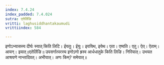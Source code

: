 ```yaml
---
index: 7.4.24
index_padded: 7.4.024
sutra: एतेर्लिङि
vritti: laghusiddhantakaumudi
vrittiindex: 584

---
```

इणोऽभ्यासस्य दीर्घः स्यात् किति लिटि। ईयतुः। ईयुः। इययिथ, इयेथ। एता। एष्यति। एतु। ऐत्। ऐताम्। आयन्। इयात्॥एतेर्लिङि॥ उपसर्गात्परस्य इणोऽणो ह्रस्व आर्धधातुके किति लिङि। निरियात्। उभयत आश्रयणे नान्तादिवत्। अभीयात्। अणः किम्? समेयात्॥